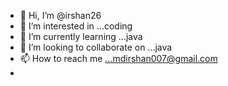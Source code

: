 - 👋 Hi, I’m @irshan26
- 👀 I’m interested in ...coding
- 🌱 I’m currently learning ...java
- 💞️ I’m looking to collaborate on ...java
- 📫 How to reach me ...mdirshan007@gmail.com
- 

<!---
irshan26/irshan26 is a ✨ special ✨ repository because its `README.md` (this file) appears on your GitHub profile.
You can click the Preview link to take a look at your changes.
--->
